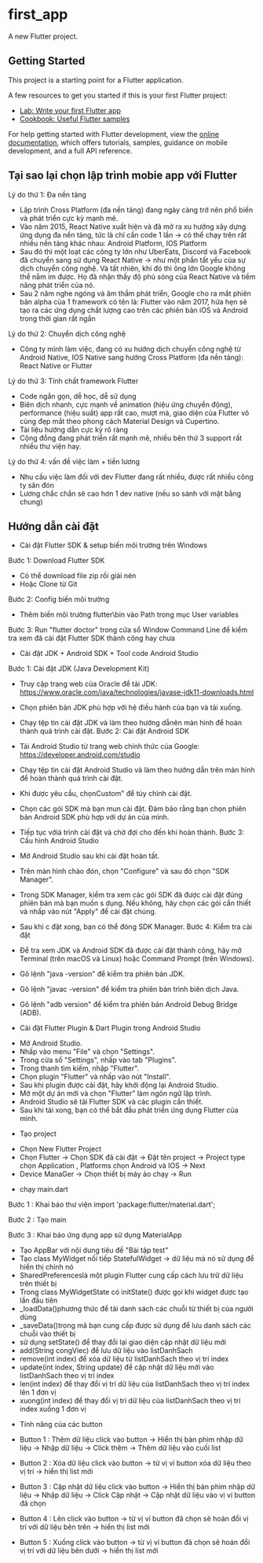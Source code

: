 # first_app

A new Flutter project.

## Getting Started

This project is a starting point for a Flutter application.

A few resources to get you started if this is your first Flutter project:

- [Lab: Write your first Flutter app](https://docs.flutter.dev/get-started/codelab)
- [Cookbook: Useful Flutter samples](https://docs.flutter.dev/cookbook)

For help getting started with Flutter development, view the
[online documentation](https://docs.flutter.dev/), which offers tutorials,
samples, guidance on mobile development, and a full API reference.

## Tại sao lại chọn lập trình mobie app với Flutter

Lý do thứ 1: Đa nền tảng
- Lập trình Cross Platform (đa nền tảng) đang ngày càng trở nên phổ biến và phát triển cực kỳ mạnh mẽ.
- Vào năm 2015, React Native xuất hiện và đã mở ra xu hướng xây dựng ứng dụng đa nền tảng, tức là chỉ cần code 1 lần → có thể chạy trên rất nhiều nền tảng khác nhau: Android Platform, IOS Platform
- Sau đó thì một loạt các công ty lớn như UberEats, Discord và Facebook đã chuyển sang sử dụng React Native → như một phần tất yếu của sự dịch chuyển công nghệ.
 Và tất nhiên, khi đó thì ông lớn Google không thể nằm im được. Họ đã nhận thấy độ phủ sóng của React Native và tiềm năng phát triển của nó.
- Sau 2 năm nghe ngóng và âm thầm phát triển, Google cho ra mắt phiên bản alpha của 1 framework có tên là: Flutter vào năm 2017, hứa hẹn sẽ tạo ra các ứng dụng chất lượng cao trên các phiên bản iOS và Android trong thời gian rất ngắn

Lý do thứ 2: Chuyển dịch công nghệ
- Công ty mình làm việc, đang có xu hướng dịch chuyển công nghệ
từ Android Native, IOS Native sang hướng Cross Platform (đa nền tảng): React Native or Flutter

Lý do thứ 3: Tính chất framework Flutter
- Code ngắn gọn, dễ học, dễ sử dụng
- Biên dịch nhanh, cực mạnh về animation (hiệu ứng chuyển động), performance (hiệu suất) app rất cao, mượt mà, giao diện của Flutter vô cùng đẹp mắt theo phong cách Material Design và Cupertino.
- Tài liệu hướng dẫn cực kỳ rõ ràng
- Cộng đồng đang phát triển rất mạnh mẽ, nhiều bên thứ 3 support rất nhiều thư viện hay.

Lý do thứ 4: vấn đề việc làm + tiền lương
- Nhu cầu việc làm đối với dev Flutter đang rất nhiều, được rất nhiều công ty săn đón
- Lương chắc chắn sẽ cao hơn 1 dev native (nếu so sánh với mặt bằng chung)

## Hướng dẫn cài đặt

* Cài đặt Flutter SDK & setup biến môi trường trên Windows

Bước 1: Download Flutter SDK
- Có thể download file zip rồi giải nén
- Hoặc Clone từ Git

Bước 2: Config biến môi trường
- Thêm biến môi trường flutter\bin vào Path trong mục User variables

Bước 3: Run "flutter doctor" trong cửa sổ Window Command Line
để kiểm tra xem đã cài đặt Flutter SDK thành công hay chưa

* Cài đặt JDK + Android SDK + Tool code Android Studio

Bước 1: Cài đặt JDK (Java Development Kit)

- Truy cập trang web của Oracle để tải JDK: https://www.oracle.com/java/technologies/javase-jdk11-downloads.html
- Chọn phiên bản JDK phù hợp với hệ điều hành của bạn và tải xuống.
- Chạy tệp tin cài đặt JDK và làm theo hướng dẫnên màn hình để hoàn thành quá trình cài đặt.
Bước 2: Cài đặt Android SDK

- Tải Android Studio từ trang web chính thức của Google: https://developer.android.com/studio
- Chạy tệp tin cài đặt Android Studio và làm theo hướng dẫn trên màn hình để hoàn thành quá trình cài đặt.
- Khi được yêu cầu, chọnCustom" để tùy chỉnh cài đặt.
- Chọn các gói SDK mà bạn mun cài đặt. Đảm bảo rằng bạn chọn phiên bản Android SDK phù hợp với dự án của mình.
- Tiếp tục vớiá trình cài đặt và chờ đợi cho đến khi hoàn thành.
Bước 3: Cấu hình Android Studio

- Mở Android Studio sau khi cài đặt hoàn tất.
- Trên màn hình chào đón, chọn "Configure" và sau đó chọn "SDK Manager".
- Trong SDK Manager, kiểm tra xem các gói SDK đã được cài đặt đúng phiên bản mà bạn muốn s dụng. Nếu không, hãy chọn các gói cần thiết và nhấp vào nút "Apply" để cài đặt chúng.
- Sau khi c đặt xong, bạn có thể đóng SDK Manager.
Bước 4: Kiểm tra cài đặt

- Để tra xem JDK và Android SDK đã được cài đặt thành công, hãy mở Terminal (trên macOS và Linux) hoặc Command Prompt (trên Windows).
- Gõ lệnh "java -version" để kiểm tra phiên bản JDK.
- Gõ lệnh "javac -version" để kiểm tra phiên bản trình biên dịch Java.
- Gõ lệnh "adb version" để kiểm tra phiên bản Android Debug Bridge (ADB).

* Cài đặt Flutter Plugin & Dart Plugin trong Android Studio

- Mở Android Studio.
- Nhấp vào menu "File" và chọn "Settings".
- Trong cửa sổ "Settings", nhấp vào tab "Plugins".
- Trong thanh tìm kiếm, nhập "Flutter".
- Chọn plugin "Flutter" và nhấp vào nút "Install".
- Sau khi plugin được cài đặt, hãy khởi động lại Android Studio.
- Mở một dự án mới và chọn "Flutter" làm ngôn ngữ lập trình.
- Android Studio sẽ tải Flutter SDK và các plugin cần thiết.
- Sau khi tải xong, bạn có thể bắt đầu phát triển ứng dụng Flutter của mình.

* Tạo project

- Chọn New Flutter Project
- Chọn Flutter -> Chọn SDK đã cài đặt -> Đặt tên project -> Project type chọn Application , Platforms chọn Android và IOS -> Next
- Device ManaGer -> Chọn thiết bị máy ảo chạy -> Run

* chạy main.dart

Bước 1 : Khai báo thư viện import 'package:flutter/material.dart';

Bước 2 : Tạo main

Bước 3 : Khai báo ứng dụng app sử dụng MaterialApp

- Tạo AppBar với nội dung tiêu đề "Bài tập test"
- Tạo class MyWidget nối tiếp StatefulWidget -> dữ liệu mà nó sử dụng để hiển thị chính nó
- SharedPreferenceslà một plugin Flutter cung cấp cách lưu trữ dữ liệu trên thiết bị
- Trong class MyWidgetState có initState() được gọi khi widget được tạo lần đầu tiên
- _loadData()phương thức để tải danh sách các chuỗi từ thiết bị của người dùng
- _saveData()trong mã bạn cung cấp được sử dụng để lưu danh sách các chuỗi vào thiết bị
- sử dụng setState() để thay đổi lại giao diện cập nhật dữ liệu mới
- add(String congViec) để lưu dữ liệu vào listDanhSach 
- remove(int index) để xóa dữ liệu từ listDanhSach theo vị trí index 
- update(int index, String update) để cập nhật dữ liệu mới vào listDanhSach theo vị trí index
- len(int index)  để thay đổi vị trí dữ liệu của listDanhSach theo vị trí index lên 1 đơn vị
- xuong(int index) để thay đổi vị trí dữ liệu của listDanhSach theo vị trí index xuống 1 đơn vị

* Tính năng của các button

- Button 1 : Thêm dữ liệu
click vào button -> Hiển thị bàn phìm nhập dữ liệu -> Nhập dữ liệu -> Click thêm
-> Thêm dữ liệu vào cuối list

- Button 2 : Xóa dữ liệu
click vào button -> từ vị ví button xóa dữ liệu theo vị trí -> hiển thị list mới

- Button 3 : Cập nhật dữ liệu
click vào button -> Hiển thị bàn phìm nhập dữ liệu -> Nhập dữ liệu -> Click Cập nhật
-> Cập nhật dữ liệu vào vị ví button đã chọn

- Button 4 : Lên
click vào button -> từ vị ví button đã chọn sẽ hoán đổi vị trí với dữ liệu bên trên -> hiển thị list mới

- Button 5 : Xuống
click vào button -> từ vị ví button đã chọn sẽ hoán đổi vị trí với dữ liệu bên dưới -> hiển thị list mới